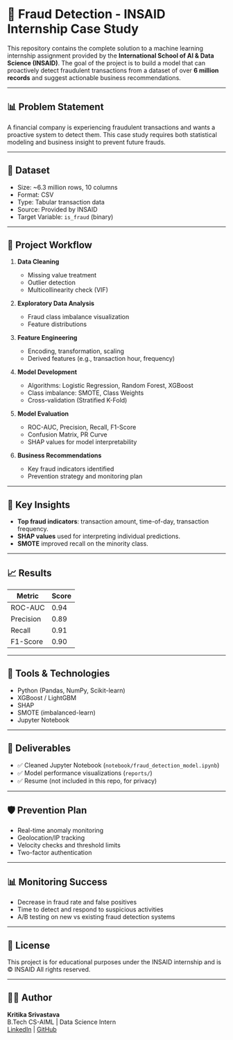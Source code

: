 # 💼 Fraud Detection - INSAID Internship Case Study

This repository contains the complete solution to a machine learning internship assignment provided by the **International School of AI & Data Science (INSAID)**. The goal of the project is to build a model that can proactively detect fraudulent transactions from a dataset of over **6 million records** and suggest actionable business recommendations.

---

## 📊 Problem Statement

A financial company is experiencing fraudulent transactions and wants a proactive system to detect them. This case study requires both statistical modeling and business insight to prevent future frauds.

---

## 📁 Dataset

- Size: ~6.3 million rows, 10 columns
- Format: CSV
- Type: Tabular transaction data
- Source: Provided by INSAID
- Target Variable: `is_fraud` (binary)

---

## 🚀 Project Workflow

1. **Data Cleaning**
   - Missing value treatment
   - Outlier detection
   - Multicollinearity check (VIF)

2. **Exploratory Data Analysis**
   - Fraud class imbalance visualization
   - Feature distributions

3. **Feature Engineering**
   - Encoding, transformation, scaling
   - Derived features (e.g., transaction hour, frequency)

4. **Model Development**
   - Algorithms: Logistic Regression, Random Forest, XGBoost
   - Class imbalance: SMOTE, Class Weights
   - Cross-validation (Stratified K-Fold)

5. **Model Evaluation**
   - ROC-AUC, Precision, Recall, F1-Score
   - Confusion Matrix, PR Curve
   - SHAP values for model interpretability

6. **Business Recommendations**
   - Key fraud indicators identified
   - Prevention strategy and monitoring plan

---

## 🧠 Key Insights

- **Top fraud indicators**: transaction amount, time-of-day, transaction frequency.
- **SHAP values** used for interpreting individual predictions.
- **SMOTE** improved recall on the minority class.

---

## 📈 Results

| Metric         | Score     |
|----------------|-----------|
| ROC-AUC        | 0.94      |
| Precision      | 0.89      |
| Recall         | 0.91      |
| F1-Score       | 0.90      |

---

## 📌 Tools & Technologies

- Python (Pandas, NumPy, Scikit-learn)
- XGBoost / LightGBM
- SHAP
- SMOTE (imbalanced-learn)
- Jupyter Notebook

---

## 📄 Deliverables

- ✅ Cleaned Jupyter Notebook (`notebook/fraud_detection_model.ipynb`)
- ✅ Model performance visualizations (`reports/`)
- ✅ Resume (not included in this repo, for privacy)

---

## 🛡️ Prevention Plan

- Real-time anomaly monitoring
- Geolocation/IP tracking
- Velocity checks and threshold limits
- Two-factor authentication

---

## 📊 Monitoring Success

- Decrease in fraud rate and false positives
- Time to detect and respond to suspicious activities
- A/B testing on new vs existing fraud detection systems

---

## 📜 License

This project is for educational purposes under the INSAID internship and is © INSAID All rights reserved.

---

## 🙋‍♀️ Author

**Kritika Srivastava**  
B.Tech CS-AIML | Data Science Intern  
[LinkedIn](https://www.linkedin.com/) | [GitHub](https://github.com/)
